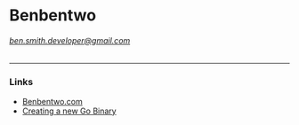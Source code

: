 # Benbentwo
###### ben.smith.developer@gmail.com
###### 
---
### Links
 - [Benbentwo.com](https://Benbentwo.com)
 - [Creating a new Go Binary](https://github.com/Benbentwo/go-bin-generic/generate)
  
<!--
**Benbentwo/Benbentwo** is a ✨ _special_ ✨ repository because its `README.md` (this file) appears on your GitHub profile.

Here are some ideas to get you started:

- 🔭 I’m currently working on ...
- 🌱 I’m currently learning ...
- 👯 I’m looking to collaborate on ...
- 🤔 I’m looking for help with ...
- 💬 Ask me about ...
- 📫 How to reach me: ...
- 😄 Pronouns: ...
- ⚡ Fun fact: ...
-->
